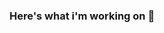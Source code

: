 ### Here's what i'm working on 👋

<!--
**surya1337gkrm/surya1337gkrm** is a ✨ _special_ ✨ repository because its `README.md` (this file) appears on your GitHub profile.

Here are some ideas to get you started:

- 🔭 I’m currently working on ...JS
- 🌱 I’m currently learning ...ReactJS and Node
- 👯 I’m looking to collaborate on ...ReactJS
- 🤔 I’m looking for help with ...ReactJS
- 💬 Ask me about ...Anything
- 📫 How to reach me: ...suryavenkatesh0@gmail.com
- 😄 Pronouns: ...He/Him
- ⚡ Fun fact: ...
-->
